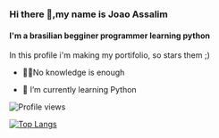 ### Hi there 👋,my name is Joao Assalim
#### I'm a brasilian begginer programmer learning python
In this profile i'm making my portifolio, so stars them ;)

- :man_technologist:No knowledge is enough


- 🌱 I’m currently learning Python 

![Profile views](https://gpvc.arturio.dev/JoaoAssalim)  

[![Top Langs](https://github-readme-stats.vercel.app/api/top-langs/?username=JoaoAssalim)](https://github.com/anuraghazra/github-readme-stats)


